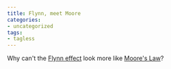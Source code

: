 ```yaml
---
title: Flynn, meet Moore
categories:
- uncategorized
tags:
- tagless
---
```


Why can't the [Flynn effect][1] look more like [Moore's Law][2]?

   [1]: http://www.indiana.edu/~intell/flynneffect.shtml
   [2]: http://catb.org/~esr/jargon/html/M/Moores-Law.html

